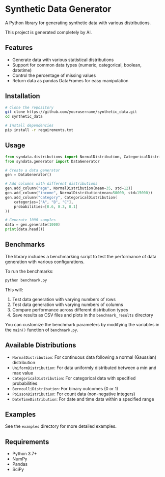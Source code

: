 # Synthetic Data Generator

A Python library for generating synthetic data with various distributions.

This project is generated completely by AI.

## Features

- Generate data with various statistical distributions
- Support for common data types (numeric, categorical, boolean, datetime)
- Control the percentage of missing values
- Return data as pandas DataFrames for easy manipulation

## Installation

```bash
# Clone the repository
git clone https://github.com/yourusername/synthetic_data.git
cd synthetic_data

# Install dependencies
pip install -r requirements.txt
```

## Usage

```python
from syndata.distributions import NormalDistribution, CategoricalDistribution
from syndata.generator import DataGenerator

# Create a data generator
gen = DataGenerator()

# Add columns with different distributions
gen.add_column("age", NormalDistribution(mean=35, std=12))
gen.add_column("income", NormalDistribution(mean=50000, std=15000))
gen.add_column("category", CategoricalDistribution(
    categories=["A", "B", "C"], 
    probabilities=[0.6, 0.3, 0.1]
))

# Generate 1000 samples
data = gen.generate(1000)
print(data.head())
```

## Benchmarks

The library includes a benchmarking script to test the performance of data generation with various configurations.

To run the benchmarks:

```bash
python benchmark.py
```

This will:
1. Test data generation with varying numbers of rows
2. Test data generation with varying numbers of columns
3. Compare performance across different distribution types
4. Save results as CSV files and plots in the `benchmark_results` directory

You can customize the benchmark parameters by modifying the variables in the `main()` function of `benchmark.py`.

## Available Distributions

- `NormalDistribution`: For continuous data following a normal (Gaussian) distribution
- `UniformDistribution`: For data uniformly distributed between a min and max value
- `CategoricalDistribution`: For categorical data with specified probabilities
- `BernoulliDistribution`: For binary outcomes (0 or 1)
- `PoissonDistribution`: For count data (non-negative integers)
- `DateTimeDistribution`: For date and time data within a specified range

## Examples

See the `examples` directory for more detailed examples.

## Requirements

- Python 3.7+
- NumPy
- Pandas
- SciPy
